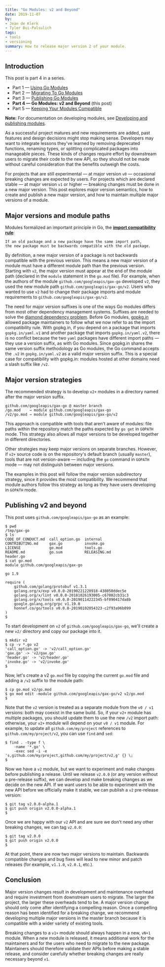 ```yaml
---
title: "Go Modules: v2 and Beyond"
date: 2019-11-07
by:
- Jean de Klerk
- Tyler Bui-Palsulich
tags:
- tools
- versioning
summary: How to release major version 2 of your module.
---
```


## Introduction

This post is part 4 in a series.

  - Part 1 — [Using Go Modules](/blog/using-go-modules)
  - Part 2 — [Migrating To Go Modules](/blog/migrating-to-go-modules)
  - Part 3 — [Publishing Go Modules](/blog/publishing-go-modules)
  - **Part 4 — Go Modules: v2 and Beyond** (this post)
  - Part 5 — [Keeping Your Modules Compatible](/blog/module-compatibility)

**Note:** For documentation on developing modules, see
[Developing and publishing modules](/doc/modules/developing).

As a successful project matures and new requirements are added, past features
and design decisions might stop making sense. Developers may want to integrate
lessons they've learned by removing deprecated functions, renaming types, or
splitting complicated packages into manageable pieces. These kinds of changes
require effort by downstream users to migrate their code to the new API, so they
should not be made without careful consideration that the benefits outweigh the
costs.

For projects that are still experimental — at major version `v0` — occasional
breaking changes are expected by users. For projects which are declared stable
— at major version `v1` or higher — breaking changes must be done in a new major
version. This post explores major version semantics, how to create and publish a new
major version, and how to maintain multiple major versions of a module.

## Major versions and module paths

Modules formalized an important principle in Go, the
[**import compatibility rule**](https://research.swtch.com/vgo-import):

	If an old package and a new package have the same import path,
	the new package must be backwards compatible with the old package.

By definition, a new major version of a package is not backwards compatible with
the previous version. This means a new major version of a module must have a
different module path than the previous version. Starting with `v2`, the major
version must appear at the end of the module path (declared in the `module`
statement in the `go.mod` file). For example, when the authors of the module
`github.com/googleapis/gax-go` developed `v2`, they used the new module path
`github.com/googleapis/gax-go/v2`. Users who wanted to use `v2` had to change
their package imports and module requirements to `github.com/googleapis/gax-go/v2`.

The need for major version suffixes is one of the ways Go modules differs from
most other dependency management systems. Suffixes are needed to solve
the [diamond dependency problem](https://research.swtch.com/vgo-import#dependency_story).
Before Go modules, [gopkg.in](http://gopkg.in) allowed package maintainers to
follow what we now refer to as the import compatibility rule. With gopkg.in, if
you depend on a package that imports `gopkg.in/yaml.v1` and another package that
imports `gopkg.in/yaml.v2`, there is no conflict because the two `yaml` packages
have different import paths — they use a version suffix, as with Go modules.
Since gopkg.in shares the same version suffix methodology as Go modules, the Go
command accepts the `.v2` in `gopkg.in/yaml.v2` as a valid major version suffix.
This is a special case for compatibility with gopkg.in: modules hosted at other
domains need a slash suffix like `/v2`.

## Major version strategies

The recommended strategy is to develop `v2+` modules in a directory named after
the major version suffix.

	github.com/googleapis/gax-go @ master branch
	/go.mod    → module github.com/googleapis/gax-go
	/v2/go.mod → module github.com/googleapis/gax-go/v2

This approach is compatible with tools that aren't aware of modules: file paths
within the repository match the paths expected by `go get` in `GOPATH` mode.
This strategy also allows all major versions to be developed together in
different directories.

Other strategies may keep major versions on separate branches. However, if
`v2+` source code is on the repository's default branch (usually `master`),
tools that are not version-aware — including the `go` command in `GOPATH` mode
— may not distinguish between major versions.

The examples in this post will follow the major version subdirectory strategy,
since it provides the most compatibility. We recommend that module authors
follow this strategy as long as they have users developing in `GOPATH` mode.

## Publishing v2 and beyond

This post uses `github.com/googleapis/gax-go` as an example:

	$ pwd
	/tmp/gax-go
	$ ls
	CODE_OF_CONDUCT.md  call_option.go  internal
	CONTRIBUTING.md     gax.go          invoke.go
	LICENSE             go.mod          tools.go
	README.md           go.sum          RELEASING.md
	header.go
	$ cat go.mod
	module github.com/googleapis/gax-go

	go 1.9

	require (
		github.com/golang/protobuf v1.3.1
		golang.org/x/exp v0.0.0-20190221220918-438050ddec5e
		golang.org/x/lint v0.0.0-20181026193005-c67002cb31c3
		golang.org/x/tools v0.0.0-20190114222345-bf090417da8b
		google.golang.org/grpc v1.19.0
		honnef.co/go/tools v0.0.0-20190102054323-c2f93a96b099
	)
	$

To start development on `v2` of `github.com/googleapis/gax-go`, we'll create a
new `v2/` directory and copy our package into it.

	$ mkdir v2
	$ cp -v *.go v2
	'call_option.go' -> 'v2/call_option.go'
	'gax.go' -> 'v2/gax.go'
	'header.go' -> 'v2/header.go'
	'invoke.go' -> 'v2/invoke.go'
	$

Now, let's create a v2 `go.mod` file by copying the current `go.mod` file and
adding a `/v2` suffix to the module path:

	$ cp go.mod v2/go.mod
	$ go mod edit -module github.com/googleapis/gax-go/v2 v2/go.mod
	$

Note that the `v2` version is treated as a separate module from the `v0 / v1`
versions: both may coexist in the same build. So, if your `v2+` module has
multiple packages, you should update them to use the new `/v2` import path:
otherwise, your `v2+` module will depend on your `v0 / v1` module. For example,
to update all `github.com/my/project` references to `github.com/my/project/v2`,
you can use `find` and `sed`:

	$ find . -type f \
		-name '*.go' \
		-exec sed -i -e 's,github.com/my/project,github.com/my/project/v2,g' {} \;
	$

Now we have a `v2` module, but we want to experiment and make changes before
publishing a release. Until we release `v2.0.0` (or any version without a
pre-release suffix), we can develop and make breaking changes as we decide on
the new API. If we want users to be able to experiment with the new API before
we officially make it stable, we can publish a `v2` pre-release version:

	$ git tag v2.0.0-alpha.1
	$ git push origin v2.0.0-alpha.1
	$

Once we are happy with our `v2` API and are sure we don't need any other breaking
changes, we can tag `v2.0.0`:

	$ git tag v2.0.0
	$ git push origin v2.0.0
	$

At that point, there are now two major versions to maintain. Backwards
compatible changes and bug fixes will lead to new minor and patch releases
(for example, `v1.1.0`, `v2.0.1`, etc.).

## Conclusion

Major version changes result in development and maintenance overhead and
require investment from downstream users to migrate. The larger the project,
the larger these overheads tend to be. A major version change should only come
after identifying a compelling reason. Once a compelling reason has been
identified for a breaking change, we recommend developing multiple major
versions in the master branch because it is compatible with a wider variety of
existing tools.

Breaking changes to a `v1+` module should always happen in a new, `vN+1` module.
When a new module is released, it means additional work for the maintainers and
for the users who need to migrate to the new package. Maintainers should
therefore validate their APIs before making a stable release, and consider
carefully whether breaking changes are really necessary beyond `v1`.
